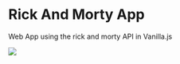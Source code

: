 # Rick And Morty App

Web App using the rick and morty API in Vanilla.js

![](https://repository-images.githubusercontent.com/270150208/cd653200-a851-11ea-9d9c-910b66ca0006)
